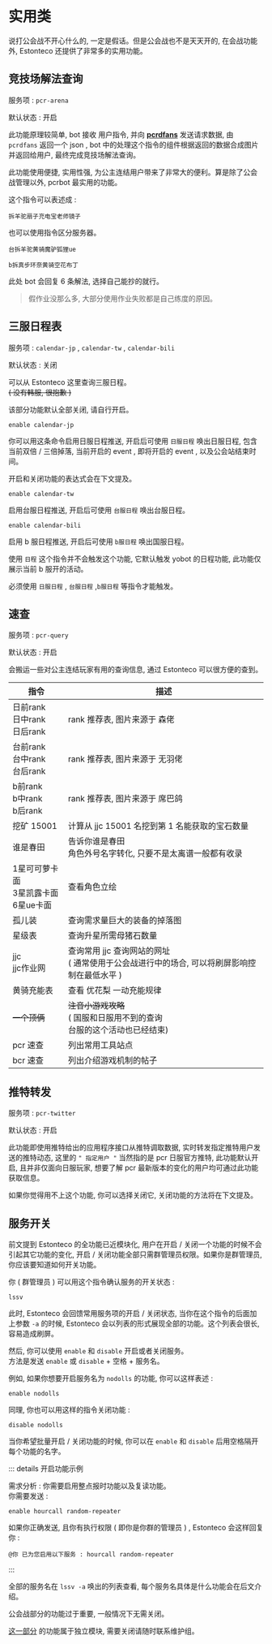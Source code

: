 # 实用类

说打公会战不开心什么的, 一定是假话。但是公会战也不是天天开的, 在会战功能外, Estonteco 还提供了非常多的实用功能。

## 竞技场解法查询

服务项 : `pcr-arena`

默认状态 : 开启

此功能原理较简单, bot 接收 用户指令, 并向 **[pcrdfans](https://pcrfans.com)** 发送请求数据, 由 `pcrdfans` 返回一个 json , bot 中的处理这个指令的组件根据返回的数据合成图片并返回给用户, 最终完成竞技场解法查询。

此功能使用便捷, 实用性强, 为公主连结用户带来了非常大的便利。算是除了公会战管理以外, pcrbot 最实用的功能。

这个指令可以表述成 : 

```shell
拆羊驼扇子充电宝老师镜子
```

也可以使用指令区分服务器。

```shell
台拆羊驼黄骑魔驴狐狸ue

b拆真步环奈黄骑空花布丁
```

此处 bot 会回复 6 条解法, 选择自己能抄的就行。

> 假作业没那么多, 大部分使用作业失败都是自己练度的原因。

## 三服日程表

服务项 : `calendar-jp` , `calendar-tw` , `calendar-bili`

默认状态 : 关闭

可以从 Estonteco 这里查询三服日程。<br>~~( 没有韩服, 很抱歉 )~~

该部分功能默认全部关闭, 请自行开启。

```shell
enable calendar-jp
```

你可以用这条命令启用日服日程推送, 开启后可使用 `日服日程` 唤出日服日程, 包含当前双倍 / 三倍掉落, 当前开启的 event , 即将开启的 event , 以及公会站结束时间。

开启和关闭功能的表达式会在下文提及。

```shell
enable calendar-tw
```

启用台服日程推送, 开启后可使用 `台服日程` 唤出台服日程。

```shell
enable calendar-bili
```

启用 b 服日程推送, 开启后可使用 `b服日程` 唤出国服日程。

使用 `日程` 这个指令并不会触发这个功能, 它默认触发 yobot 的日程功能, 此功能仅展示当前 b 服开的活动。

必须使用 `日服日程` , `台服日程` ,`b服日程` 等指令才能触发。 

## 速查

服务项 : `pcr-query`

默认状态 : 开启

会搬运一些对公主连结玩家有用的查询信息, 通过 Estonteco 可以很方便的查到。

| 指令                                      | 描述                                                         |
| ----------------------------------------- | ------------------------------------------------------------ |
| 日前rank<br>日中rank<br>日后rank          | rank 推荐表, 图片来源于 森佬                                 |
| 台前rank<br/>台中rank<br/>台后rank        | rank 推荐表, 图片来源于 无羽佬                               |
| b前rank<br/>b中rank<br/>b后rank           | rank 推荐表, 图片来源于 席巴鸽                               |
| 挖矿 15001                                | 计算从 jjc 15001 名挖到第 1 名能获取的宝石数量               |
| 谁是春田                                  | 告诉你谁是春田<br>角色外号名字转化, 只要不是太离谱一般都有收录 |
| 1星可可萝卡面<br>3星凯露卡面<br>6星ue卡面 | 查看角色立绘                                                 |
| 孤儿装                                    | 查询需求量巨大的装备的掉落图                                 |
| 星级表                                    | 查询升星所需母猪石数量                                       |
| jjc<br>jjc作业网                          | 查询常用 jjc 查询网站的网址<br>( 通常使用于公会战进行中的场合, 可以将刷屏影响控制在最低水平 ) |
| 黄骑充能表                                | 查看 优花梨 一动充能规律                                     |
| ~~一个顶俩~~                              | ~~注音小游戏攻略~~<br>( 国服和日服用不到的查询<br>台服的这个活动也已经结束) |
| pcr 速查                                  | 列出常用工具站点                                             |
| bcr 速查                                  | 列出介绍游戏机制的帖子                                       |

## 推特转发

服务项 : `pcr-twitter` 

默认状态 : 开启

此功能即使用推特给出的应用程序接口从推特调取数据, 实时转发指定推特用户发送的推特动态, 这里的 `" 指定用户 "` 当然指的是 pcr 日服官方推特, 此功能默认开启, 且并非仅面向日服玩家, 想要了解 pcr 最新版本的变化的用户均可通过此功能获取信息。

如果你觉得用不上这个功能, 你可以选择关闭它, 关闭功能的方法将在下文提及。

## 服务开关

前文提到 Estonteco 的全功能已近模块化, 用户在开启 / 关闭一个功能的时候不会引起其它功能的变化, 开启 / 关闭功能全部只需群管理员权限。如果你是群管理员, 你应该要知道如何开关功能。

你 ( 群管理员 ) 可以用这个指令确认服务的开关状态 : 

```shell
lssv
```

此时, Estonteco 会回馈常用服务项的开启 / 关闭状态, 当你在这个指令的后面加上参数 `-a` 的时候, Estonteco 会以列表的形式展现全部的功能。这个列表会很长, 容易造成刷屏。

然后, 你可以使用 `enable` 和 `disable` 开启或者关闭服务。<br>方法是发送 `enable` 或 `disable` + 空格 + 服务名。

例如, 如果你想要开启服务名为 `nodolls` 的功能, 你可以这样表述 :

```shell
enable nodolls
```

同理, 你也可以用这样的指令关闭功能 : 

```shell
disable nodolls
```

当你希望批量开启 / 关闭功能的时候, 你可以在 `enable` 和 `disable` 后用空格隔开每个功能的名字。

::: details 开启功能示例

需求分析 : 你需要启用整点报时功能以及复读功能。<br>你需要发送 :

```shell
enable hourcall random-repeater
```

如果你正确发送, 且你有执行权限 ( 即你是你群的管理员 ) , Estonteco 会这样回复你 :

```shell
@你 已为您启用以下服务 : hourcall random-repeater
```

:::

全部的服务名在 `lssv -a` 唤出的列表查看, 每个服务名具体是什么功能会在后文介绍。 

公会战部分的功能过于重要, 一般情况下无需关闭。

[这一部分](../advanced/cqps.md) 的功能属于独立模块, 需要关闭请随时联系维护组。